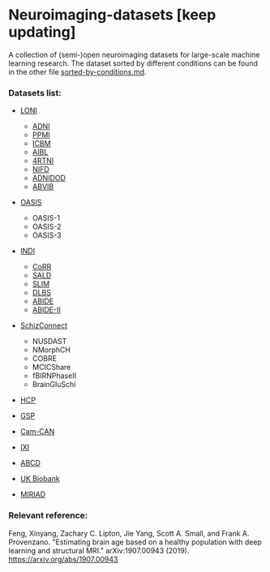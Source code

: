 # Neuroimaging-datasets [keep updating]
A collection of (semi-)open neuroimaging datasets for large-scale machine learning research.
The dataset sorted by different conditions can be found in the other file [sorted-by-conditions.md](sorted-by-conditions.md).

### Datasets list:
- [LONI](https://ida.loni.usc.edu)
  - [ADNI](https://ida.loni.usc.edu/login.jsp?project=ADNI)
  - [PPMI](https://ida.loni.usc.edu/login.jsp?project=PPMI)
  - [ICBM](https://ida.loni.usc.edu/login.jsp?project=ICBM)
  - [AIBL](https://ida.loni.usc.edu/login.jsp?project=AIBL)
  - [4RTNI](https://ida.loni.usc.edu/login.jsp?project=4RTNI)
  - [NIFD](https://ida.loni.usc.edu/login.jsp?project=NIFD)
  - [ADNIDOD](https://ida.loni.usc.edu/login.jsp?project=ADNIDOD)
  - [ABVIB](https://ida.loni.usc.edu/login.jsp?project=ABVIB)
  
- [OASIS](http://www.oasis-brains.org/)
  - OASIS-1
  - OASIS-2
  - OASIS-3

- [INDI](http://fcon_1000.projects.nitrc.org/index.html)
  - [CoRR](http://fcon_1000.projects.nitrc.org/indi/CoRR/html/index.html)
  - [SALD](http://fcon_1000.projects.nitrc.org/indi/retro/sald.html)
  - [SLIM](http://fcon_1000.projects.nitrc.org/indi/retro/southwestuni_qiu_index.html)
  - [DLBS](http://fcon_1000.projects.nitrc.org/indi/retro/dlbs.html)
  - [ABIDE](http://fcon_1000.projects.nitrc.org/indi/abide/)
  - [ABIDE-II](http://fcon_1000.projects.nitrc.org/indi/abide/abide_II.html)

- [SchizConnect](http://schizconnect.org/)
  - NUSDAST
  - NMorphCH
  - COBRE
  - MCICShare
  - fBIRNPhaseII
  - BrainGluSchi
  
- [HCP](https://db.humanconnectome.org/)

- [GSP](https://www.neuroinfo.org/gsp)

- [Cam-CAN](http://www.cam-can.org/index.php?content=dataset)

- [IXI](https://brain-development.org/ixi-dataset/)
  
- [ABCD](https://abcdstudy.org/)

- [UK Biobank](https://www.ukbiobank.ac.uk/imaging-data/)

- [MIRIAD](https://www.ucl.ac.uk/drc/research/methods/minimal-interval-resonance-imaging-alzheimers-disease-miriad)


### Relevant reference:

Feng, Xinyang, Zachary C. Lipton, Jie Yang, Scott A. Small, and Frank A. Provenzano. "Estimating brain age based on a healthy population with deep learning and structural MRI." arXiv:1907.00943 (2019). https://arxiv.org/abs/1907.00943
